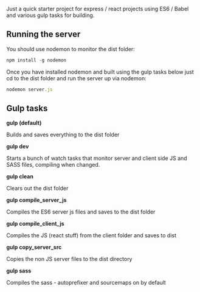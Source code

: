Just a quick starter project for express / react projects using ES6 / Babel and various gulp tasks for building.

## Running the server

You should use nodemon to monitor the dist folder:

```javascript
npm install -g nodemon
```

Once you have installed nodemon and built using the gulp tasks below just cd to the dist folder and run the server up via nodemon:

```javascript
nodemon server.js
```

## Gulp tasks

**gulp (default)**

Builds and saves everything to the dist folder

**gulp dev**

Starts a bunch of watch tasks that monitor server and client side JS and SASS files, compiling when changed.

**gulp clean**

Clears out the dist folder

**gulp compile_server_js**

Compiles the ES6 server js files and saves to the dist folder

**gulp compile_client_js**

Compiles the JS (react stuff) from the client folder and saves to dist

**gulp copy_server_src**

Copies the non JS server files to the dist directory

**gulp sass**

Compiles the sass - autoprefixer and sourcemaps on by default
